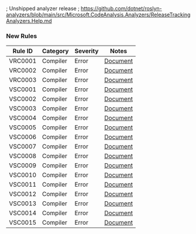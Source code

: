 ﻿; Unshipped analyzer release
; https://github.com/dotnet/roslyn-analyzers/blob/main/src/Microsoft.CodeAnalysis.Analyzers/ReleaseTrackingAnalyzers.Help.md

### New Rules

Rule ID | Category | Severity | Notes
--------|----------|----------|-------
VRC0001 | Compiler | Error | [Document](../../docs/analyzers/udon/VRC0001.md)
VRC0002 | Compiler | Error | [Document](../../docs/analyzers/udon/VRC0002.md)
VRC0003 | Compiler | Error | [Document](../../docs/analyzers/udon/VRC0003.md)
VSC0001 | Compiler | Error | [Document](../../docs/analyzers/udonsharp/VSC0001.md)
VSC0002 | Compiler | Error | [Document](../../docs/analyzers/udonsharp/VSC0002.md)
VSC0003 | Compiler | Error | [Document](../../docs/analyzers/udonsharp/VSC0003.md)
VSC0004 | Compiler | Error | [Document](../../docs/analyzers/udonsharp/VSC0004.md)
VSC0005 | Compiler | Error | [Document](../../docs/analyzers/udonsharp/VSC0005.md)
VSC0006 | Compiler | Error | [Document](../../docs/analyzers/udonsharp/VSC0006.md)
VSC0007 | Compiler | Error | [Document](../../docs/analyzers/udonsharp/VSC0007.md)
VSC0008 | Compiler | Error | [Document](../../docs/analyzers/udonsharp/VSC0008.md)
VSC0009 | Compiler | Error | [Document](../../docs/analyzers/udonsharp/VSC0009.md)
VSC0010 | Compiler | Error | [Document](../../docs/analyzers/udonsharp/VSC0010.md)
VSC0011 | Compiler | Error | [Document](../../docs/analyzers/udonsharp/VSC0011.md)
VSC0012 | Compiler | Error | [Document](../../docs/analyzers/udonsharp/VSC0012.md)
VSC0013 | Compiler | Error | [Document](../../docs/analyzers/udonsharp/VSC0013.md)
VSC0014 | Compiler | Error | [Document](../../docs/analyzers/udonsharp/VSC0014.md)
VSC0015 | Compiler | Error | [Document](../../docs/analyzers/udonsharp/VSC0015.md)
